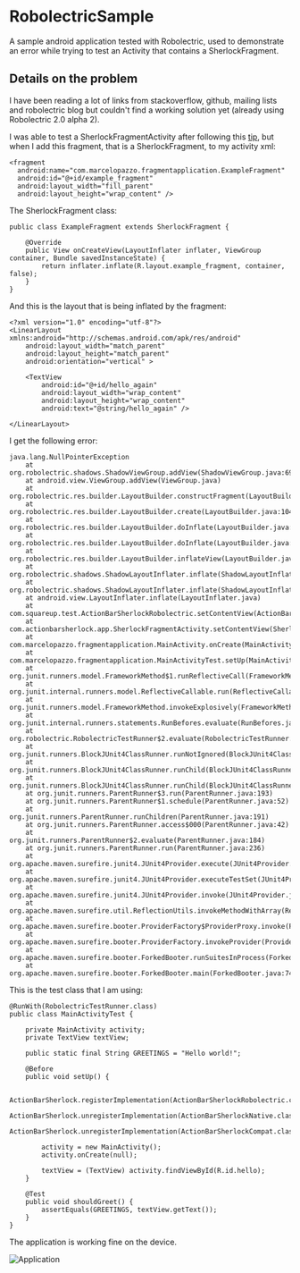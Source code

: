 RobolectricSample
=================

A sample android application tested with Robolectric, used to demonstrate an error while trying to test an Activity that contains a SherlockFragment.

Details on the problem
----------------------

I have been reading a lot of links from stackoverflow, github, mailing lists and robolectric blog but couldn't find a working solution yet (already using Robolectric 2.0 alpha 2). 

I was able to test a SherlockFragmentActivity after following this [tip][1], but when I add this fragment, that is a SherlockFragment, to my activity xml:

    <fragment 
      android:name="com.marcelopazzo.fragmentapplication.ExampleFragment" 
      android:id="@+id/example_fragment"
      android:layout_width="fill_parent" 
      android:layout_height="wrap_content" />

The SherlockFragment class:

    public class ExampleFragment extends SherlockFragment {
  
        @Override
        public View onCreateView(LayoutInflater inflater, ViewGroup container, Bundle savedInstanceState) {
            return inflater.inflate(R.layout.example_fragment, container, false);
        }
    }

And this is the layout that is being inflated by the fragment:

    <?xml version="1.0" encoding="utf-8"?>
    <LinearLayout xmlns:android="http://schemas.android.com/apk/res/android"
        android:layout_width="match_parent"
        android:layout_height="match_parent"
        android:orientation="vertical" >
    
        <TextView
            android:id="@+id/hello_again"
            android:layout_width="wrap_content"
            android:layout_height="wrap_content"
            android:text="@string/hello_again" />

    </LinearLayout>

I get the following error:

    java.lang.NullPointerException
        at org.robolectric.shadows.ShadowViewGroup.addView(ShadowViewGroup.java:69)
        at android.view.ViewGroup.addView(ViewGroup.java)
        at org.robolectric.res.builder.LayoutBuilder.constructFragment(LayoutBuilder.java:150)
        at org.robolectric.res.builder.LayoutBuilder.create(LayoutBuilder.java:104)
        at org.robolectric.res.builder.LayoutBuilder.doInflate(LayoutBuilder.java:42)
        at org.robolectric.res.builder.LayoutBuilder.doInflate(LayoutBuilder.java:45)
        at org.robolectric.res.builder.LayoutBuilder.inflateView(LayoutBuilder.java:62)
        at org.robolectric.shadows.ShadowLayoutInflater.inflate(ShadowLayoutInflater.java:50)
        at org.robolectric.shadows.ShadowLayoutInflater.inflate(ShadowLayoutInflater.java:55)
        at android.view.LayoutInflater.inflate(LayoutInflater.java)
        at com.squareup.test.ActionBarSherlockRobolectric.setContentView(ActionBarSherlockRobolectric.java:38)
        at com.actionbarsherlock.app.SherlockFragmentActivity.setContentView(SherlockFragmentActivity.java:262)
        at com.marcelopazzo.fragmentapplication.MainActivity.onCreate(MainActivity.java:13)
        at com.marcelopazzo.fragmentapplication.MainActivityTest.setUp(MainActivityTest.java:33)
        at org.junit.runners.model.FrameworkMethod$1.runReflectiveCall(FrameworkMethod.java:44)
        at org.junit.internal.runners.model.ReflectiveCallable.run(ReflectiveCallable.java:15)
        at org.junit.runners.model.FrameworkMethod.invokeExplosively(FrameworkMethod.java:41)
        at org.junit.internal.runners.statements.RunBefores.evaluate(RunBefores.java:27)
        at org.robolectric.RobolectricTestRunner$2.evaluate(RobolectricTestRunner.java:110)
        at org.junit.runners.BlockJUnit4ClassRunner.runNotIgnored(BlockJUnit4ClassRunner.java:79)
        at org.junit.runners.BlockJUnit4ClassRunner.runChild(BlockJUnit4ClassRunner.java:71)
        at org.junit.runners.BlockJUnit4ClassRunner.runChild(BlockJUnit4ClassRunner.java:49)
        at org.junit.runners.ParentRunner$3.run(ParentRunner.java:193)
        at org.junit.runners.ParentRunner$1.schedule(ParentRunner.java:52)
        at org.junit.runners.ParentRunner.runChildren(ParentRunner.java:191)
        at org.junit.runners.ParentRunner.access$000(ParentRunner.java:42)
        at org.junit.runners.ParentRunner$2.evaluate(ParentRunner.java:184)
        at org.junit.runners.ParentRunner.run(ParentRunner.java:236)
        at org.apache.maven.surefire.junit4.JUnit4Provider.execute(JUnit4Provider.java:234)
        at org.apache.maven.surefire.junit4.JUnit4Provider.executeTestSet(JUnit4Provider.java:133)
        at org.apache.maven.surefire.junit4.JUnit4Provider.invoke(JUnit4Provider.java:114)
        at org.apache.maven.surefire.util.ReflectionUtils.invokeMethodWithArray(ReflectionUtils.java:188)
        at org.apache.maven.surefire.booter.ProviderFactory$ProviderProxy.invoke(ProviderFactory.java:166)
        at org.apache.maven.surefire.booter.ProviderFactory.invokeProvider(ProviderFactory.java:86)
        at org.apache.maven.surefire.booter.ForkedBooter.runSuitesInProcess(ForkedBooter.java:101)
        at org.apache.maven.surefire.booter.ForkedBooter.main(ForkedBooter.java:74)

This is the test class that I am using:

    @RunWith(RobolectricTestRunner.class)
    public class MainActivityTest {

        private MainActivity activity;
        private TextView textView;

        public static final String GREETINGS = "Hello world!";  

        @Before
        public void setUp() {

            ActionBarSherlock.registerImplementation(ActionBarSherlockRobolectric.class);
            ActionBarSherlock.unregisterImplementation(ActionBarSherlockNative.class);
            ActionBarSherlock.unregisterImplementation(ActionBarSherlockCompat.class);

            activity = new MainActivity();
            activity.onCreate(null);

            textView = (TextView) activity.findViewById(R.id.hello);
        }

        @Test
        public void shouldGreet() {
            assertEquals(GREETINGS, textView.getText());
        }
    }

The application is working fine on the device.

![Application](http://img547.imageshack.us/img547/603/20130424104447.png)

  [1]:  http://robolectric.blogspot.com.br/2013/03/using-actionbarsherlock-with.html
